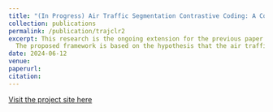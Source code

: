 ```yaml
---
title: "(In Progress) Air Traffic Segmentation Contrastive Coding: A Contrastive Representation Learning Framework for Air Traffic Trajectory Data"
collection: publications
permalink: /publication/trajclr2
excerpt: This research is the ongoing extension for the previous paper. We propose a contrastive representation learning framework dedicated for air traffic trajectory data. 
  The proposed framework is based on the hypothesis that the air traffic trajectory data can be segmented into several segments. The representation in each segment are maximized to be similar to each other and dissimilar to the representation in other segments.
date: 2024-06-12
venue: 
paperurl: 
citation: 
---
```

[Visit the project site here](http://petchthwr.github.io/files/EuroGNC_paper.pdf)